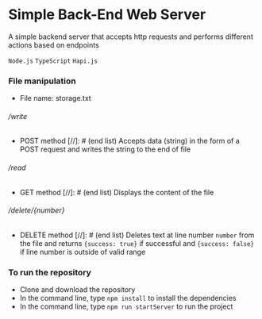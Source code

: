 # Simple Back-End Web Server

A simple backend server that accepts http requests and performs different actions based on endpoints

`Node.js` `TypeScript` `Hapi.js`

### File manipulation
- File name: storage.txt

###### /write
- POST method
[//]: # (end list)
Accepts data (string) in the form of a POST request and writes the string to the end of file

###### /read
- GET method
[//]: # (end list)
Displays the content of the file

###### /delete/{number}
- DELETE method
[//]: # (end list)
Deletes text at line number `number` from the file and returns `{success: true}` if successful and `{success: false}` if line number is outside of valid range

### To run the repository
- Clone and download the repository
- In the command line, type `npm install` to install the dependencies
- In the command line, type `npm run startServer` to run the project 
